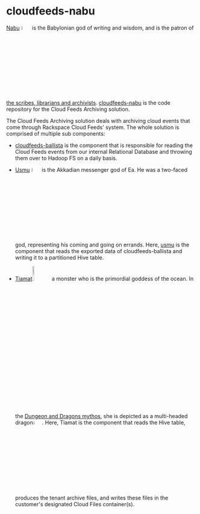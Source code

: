 cloudfeeds-nabu
===============
[Nabu](http://en.wikipedia.org/wiki/Nabu) <a href="http://www.mesopotamia.co.uk/gods/explore/images/nabu_p.gif"><img src="http://www.mesopotamia.co.uk/gods/explore/images/nabu_p.gif" width="5%" height="5%" alt="Nabu"/></a> is the Babylonian god of writing and wisdom, and is the patron of [the scribes, librarians and archivists](http://en.wikipedia.org/wiki/Preservation_%28library_and_archival_science%29#Antecedents). [cloudfeeds-nabu](http://github.com/rackerlabs/cloudfeeds-nabu) is the code repository for the Cloud Feeds Archiving solution. 

The Cloud Feeds Archiving solution deals with archiving cloud events that come through Rackspace Cloud Feeds' system. The whole solution is comprised of multiple sub components:

* [cloudfeeds-ballista](http://github.com/rackerlabs/cloudfeeds-ballista) is the component that is responsible for reading the Cloud Feeds events from our internal Relational Database and throwing them over to Hadoop FS on a daily basis.

* [Usmu](http://www.ancient.eu/article/221/) <a href="http://www.mesopotamia.co.uk/gods/explore/images/isimud_p.gif"><img src="http://www.mesopotamia.co.uk/gods/explore/images/isimud_p.gif" width="5%" height="5%" alt="Usmu"/></a> is the Akkadian messenger god of Ea. He was a two-faced god, representing his coming and going on errands. Here, [usmu](http://github.com/rackerlabs/cloudfeeds-nabu) is the component that reads the exported data of cloudfeeds-ballista and writing it to a partitioned Hive table.

* [Tiamat](http://en.wikipedia.org/wiki/Tiamat)<a href="http://www.mesopotamia.co.uk/gods/explore/images/tiamatsml.gif"><img src="http://www.mesopotamia.co.uk/gods/explore/images/tiamatsml.gif" width="10%" height="10%" alt="Tiamat"/></a> a monster who is the primordial goddess of the ocean.  In the [Dungeon and Dragons mythos](http://en.wikipedia.org/wiki/Tiamat_%28Dungeons_%26_Dragons%29), she is depicted as a multi-headed dragon<a href="http://img1.wikia.nocookie.net/__cb20110923213244/finalfantasy/images/a/a2/Tiamat_Icon.PNG"><img src="http://img1.wikia.nocookie.net/__cb20110923213244/finalfantasy/images/a/a2/Tiamat_Icon.PNG" width="5%" height="5%" alt="Tiamat"/></a>.  Here, Tiamat is the component that reads the Hive table, produces the tenant archive files, and writes these files in the customer's designated Cloud Files container(s).
